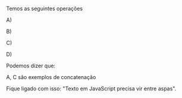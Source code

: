 Temos as seguintes operações

A)

<meta charset="UTF-8">
<script>
    document.write(12 + " anos");
</script>

B)

<meta charset="UTF-8">
<script>
    document.write(Minha idade é + 12);
</script>

C)

<meta charset="UTF-8">
<script>

    document.write("Média calculada " + 20);
</script>

D)

<meta charset="UTF-8">
<script>
    document.write(10 + 20);
</script>

Podemos dizer que:

A, C são exemplos de concatenação


Fique ligado com isso: "Texto em JavaScript precisa vir entre aspas".